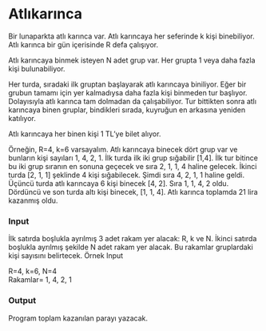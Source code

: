 # Atlıkarınca
<p>
  Bir lunaparkta atlı karınca var. Atlı karıncaya her seferinde k kişi binebiliyor. Atlı karınca bir gün içerisinde R defa çalışıyor.
</p>
<p>
  Atlı karıncaya binmek isteyen N adet grup var. Her grupta 1 veya daha fazla kişi bulunabiliyor.
</p>
<p>
  Her turda, sıradaki ilk gruptan başlayarak atlı karıncaya biniliyor. Eğer bir grubun tamamı için yer kalmadıysa daha fazla kişi binmeden   tur başlıyor. Dolayısıyla atlı karınca tam dolmadan da çalışabiliyor. Tur bittikten sonra atlı karıncaya binen gruplar, bindikleri         sırada, kuyruğun en arkasına yeniden katılıyor.
</p>
<p>
  Atlı karıncaya her binen kişi 1 TL’ye bilet alıyor.
<p>
  Örneğin, R=4, k=6 varsayalım. Atlı karıncaya binecek dört grup var ve bunların kişi sayıları 1, 4, 2, 1. İlk turda ilk iki grup           sığabilir [1,4]. İlk tur bitince bu iki grup sıranın en sonuna geçecek ve sıra 2, 1, 1, 4 haline gelecek. İkinci turda [2, 1, 1]           şeklinde 4 kişi sığabilecek. Şimdi sıra 4, 2, 1, 1 haline geldi. Üçüncü turda atlı karıncaya 6 kişi binecek [4, 2]. Sıra 1, 1, 4, 2       oldu. Dördüncü ve son turda altı kişi binecek, [1, 1, 4]. Atlı karınca toplamda 21 lira kazanmış oldu.
</p>
<h3>Input</h3>
<p>
  İlk satırda boşlukla ayrılmış 3 adet rakam yer alacak: R, k ve N. İkinci satırda boşlukla ayrılmış şekilde N adet rakam yer alacak. Bu     rakamlar gruplardaki kişi sayısını belirtecek. Örnek Input
</p>
<p>
 R=4, k=6, N=4<br/>
  Rakamlar= 
  1, 4, 2, 1
</p>
<h3>Output</h3>
<p>
  Program toplam kazanılan parayı yazacak.
</p>
